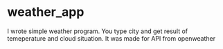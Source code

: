 # weather_app
I wrote simple weather program. You type city and get result of temeperature and cloud situation. It was made for API from openweather
